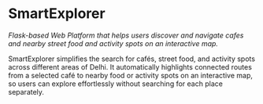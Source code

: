 # SmartExplorer
*Flask-based Web Platform that helps users discover and navigate cafes and nearby street food and activity spots on an interactive map.*

SmartExplorer simplifies the search for cafés, street food, and activity spots across different areas of Delhi. It automatically highlights connected routes from a selected café to nearby food or activity spots on an interactive map, so users can explore effortlessly without searching for each place separately. 
